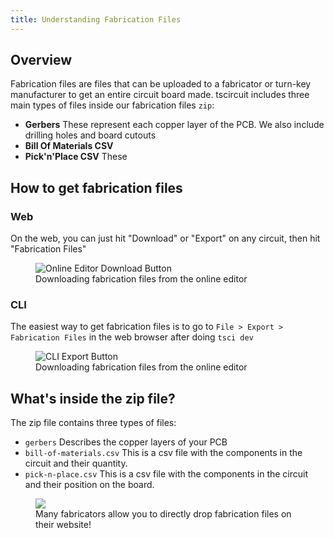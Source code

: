 ```yaml
---
title: Understanding Fabrication Files
---
```


## Overview

Fabrication files are files that can be uploaded to a fabricator or turn-key
manufacturer to get an entire circuit board made. tscircuit includes three
main types of files inside our fabrication files `zip`:

- **Gerbers** These represent each copper layer of the PCB. We also include
  drilling holes and board cutouts
- **Bill Of Materials CSV**
- **Pick'n'Place CSV** These

## How to get fabrication files

### Web

On the web, you can just hit "Download" or "Export" on any circuit, then hit "Fabrication Files"

<figure>
<img src="/img/online-editor-download.png" alt="Online Editor Download Button" />
<figcaption>Downloading fabrication files from the online editor</figcaption>
</figure>

### CLI

The easiest way to get fabrication files is to go to `File > Export > Fabrication Files`
in the web browser after doing `tsci dev`

<figure>
<img src="/img/tsci-dev-export.png" alt="CLI Export Button" />
<figcaption>Downloading fabrication files from the online editor</figcaption>
</figure>

## What's inside the zip file?

The zip file contains three types of files:

- `gerbers` Describes the copper layers of your PCB
- `bill-of-materials.csv` This is a csv file with the components in the circuit and their
  quantity.
- `pick-n-place.csv` This is a csv file with the components in the circuit and their
  position on the board.

<figure>
<img className="img-rounded" src="/img/jlcpcb-upload.png" />
<figcaption>Many fabricators allow you to directly drop fabrication files on their website!</figcaption>
</figure>
